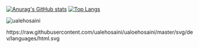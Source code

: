 <!--
### Hi there 👋


**ualehosaini/ualehosaini** is a ✨ _special_ ✨ repository because its `README.md` (this file) appears on your GitHub profile.

Here are some ideas to get you started:

- 🔭 I’m currently working on Commerial Web Applications

- 🌱 I’m currently learning ...
- 👯 I’m looking to collaborate on Angular, C# and SQL
- 🤔 I’m looking for help with ...
- 💬 Ask me about ...
- 📫 How to reach me: ...
- 😄 Pronouns: ...
- ⚡ Fun fact: ...
-->
[![Anurag's GitHub stats](https://github-readme-stats.vercel.app/api?username=ualehosaini&count_private=true&include_all_commits=true&hide=contribs&show_icons=true)](https://github.com/ualehosaini)
[![Top Langs](https://github-readme-stats.vercel.app/api/top-langs/?username=ualehosaini&layout=compact)](https://github.com/ualehosaini)
<p><img align="center" src="https://github-readme-streak-stats.herokuapp.com/?user=ualehosaini&" alt="ualehosaini" /></p>
https://raw.githubusercontent.com/ualehosaini/ualoehosaini/master/svg/dev/languages/html.svg
